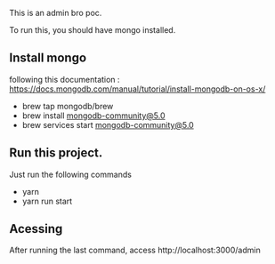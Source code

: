 This is an admin bro poc.

To run this, you should have mongo installed.

## Install mongo

following this documentation : https://docs.mongodb.com/manual/tutorial/install-mongodb-on-os-x/

- brew tap mongodb/brew
- brew install mongodb-community@5.0
- brew services start mongodb-community@5.0

## Run this project.

Just run the following commands

- yarn
- yarn run start

## Acessing

After running the last command, access http://localhost:3000/admin
